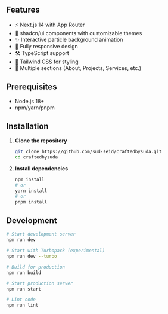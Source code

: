 ## Features

- ⚡️ Next.js 14 with App Router
- 🎨 shadcn/ui components with customizable themes
- ✨ Interactive particle background animation
- 📱 Fully responsive design
- 🛠 TypeScript support
- 🎨 Tailwind CSS for styling
- 📄 Multiple sections (About, Projects, Services, etc.)

## Prerequisites

- Node.js 18+
- npm/yarn/pnpm

## Installation

1. **Clone the repository**
   ```bash
   git clone https://github.com/sud-seid/craftedbysuda.git
   cd craftedbysuda
   ```

2. **Install dependencies**
   ```bash
   npm install
   # or
   yarn install
   # or
   pnpm install
   ```

## Development

```bash
# Start development server
npm run dev

# Start with Turbopack (experimental)
npm run dev --turbo

# Build for production
npm run build

# Start production server
npm run start

# Lint code
npm run lint
```